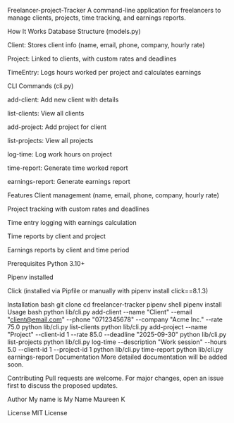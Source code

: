 Freelancer-project-Tracker 
A command-line application for freelancers to manage clients, projects, time tracking, and earnings reports.

How It Works
Database Structure (models.py)

Client: Stores client info (name, email, phone, company, hourly rate)

Project: Linked to clients, with custom rates and deadlines

TimeEntry: Logs hours worked per project and calculates earnings

CLI Commands (cli.py)

add-client: Add new client with details

list-clients: View all clients

add-project: Add project for client

list-projects: View all projects

log-time: Log work hours on project

time-report: Generate time worked report

earnings-report: Generate earnings report

Features
Client management (name, email, phone, company, hourly rate)

Project tracking with custom rates and deadlines

Time entry logging with earnings calculation

Time reports by client and project

Earnings reports by client and time period

Prerequisites
Python 3.10+

Pipenv installed

Click (installed via Pipfile or manually with pipenv install click==8.1.3)

Installation
bash
git clone <your-repo>
cd freelancer-tracker
pipenv shell
pipenv install
Usage
bash
python lib/cli.py add-client --name "Client" --email "client@email.com" --phone "0712345678" --company "Acme Inc." --rate 75.0
python lib/cli.py list-clients
python lib/cli.py add-project --name "Project" --client-id 1 --rate 85.0 --deadline "2025-09-30"
python lib/cli.py list-projects
python lib/cli.py log-time --description "Work session" --hours 5.0 --client-id 1 --project-id 1
python lib/cli.py time-report
python lib/cli.py earnings-report
Documentation
More detailed documentation will be added soon.

Contributing
Pull requests are welcome. For major changes, open an issue first to discuss the proposed updates.

Author
My name is My Name Maureen K

License
MIT License

